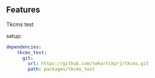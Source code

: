 ## Features

Tkcms test

setup:

```yaml
dependencies:
    tkcms_test:
      git:
        url: https://github.com/tekartikprj/tkcms.git
        path: packages/tkcms_test
```
